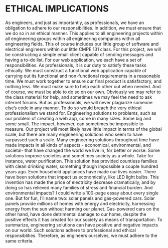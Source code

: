 # ETHICAL IMPLICATIONS

   As engineers, and just as importantly, as professionals, we have an obligation to adhere to our responsibilities. In addition, we must ensure that we do 
  so in an ethical manner. This applies to all engineering projects within all engineering groups within all engineering companies within all engineering 
  fields. This of course includes our little group of software and electrical engineers within our little CMPE 131 class. For this project, we will be 
  constructing a simple email client capable of sending messages and having a to-do list. For our web application, we each have a set of responsibilities. 
  As professionals, it is our duty to satisfy these tasks ethically. We must construct a functional web application capable of carrying out its functional 
  and non-functional requirements in a reasonable time. We must work together to ensure our final product is satisfactory, and nothing less. We must make 
  sure to help each other out when needed. And of course, we must be able to do so on our own. Obviously we may refer to the class material for help, and 
  sometimes we may feel the need to ask internet forums. But as professionals, we will never plagiarize someone else’s code in any manner. To do so would 
  breach the very ethical professionalism we stand for. 
    Engineering solutions to problems, such as our problem of creating a web app, come in many sizes. Some big and some small. The impact, however, can 
  sometimes be impossible to measure. Our project will most likely have little impact in terms of the global scale, but there are many engineering 
  solutions who seem to have surpassed such a scale. Many engineering solutions throughout time have made impacts in all kinds of aspects - economical, 
  environmental, and societal- that have changed the world we live in, for better or worse. Some solutions improve societies and sometimes society as a 
  whole. Take for instance, water purification. This solution has provided countless families with clean drinking water, something though impossible a 
  couple hundred years ago. Even household appliances have made our lives easier. There have been solutions that impact us economically, like LED light
  bulbs. This invention has made the price of electricity decrease dramatically, and by doing so has relieved many families of stress and financial 
  burden.  And environmental impacts? I could write a 100-page essay about every single one. But for fun, I’ll name two: solar panels and gas-powered 
  cars. Solar panels provide millions of homes with energy and electricity, harnessing energy from the sun without harming our planet. Gas-powered cars 
  on the other hand, have done detrimental damage to our home, despite the positive effects it has created for our society as means of transportation. 
     To summarize, engineering solutions can have positive and negative impacts on our world. Such solutions adhere to professional and ethical 
  responsiblities. Therefore, as engineers ourselves, we must adhere to the same criteria. 
